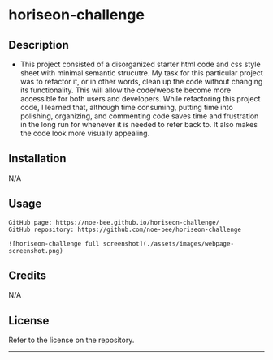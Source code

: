 # horiseon-challenge

## Description

- This project consisted of a disorganized starter html code and css style sheet with minimal semantic strucutre. My task for this particular project was to refactor it, or in other words, clean up the code without changing its functionality. This will allow the code/website become more accessible for both users and developers. While refactoring this project code, I learned that, although time consuming, putting time into polishing, organizing, and commenting code saves time and frustration in the long run for whenever it is needed to refer back to. It also makes the code look more visually appealing.

## Installation

N/A

## Usage

    GitHub page: https://noe-bee.github.io/horiseon-challenge/
    GitHub repository: https://github.com/noe-bee/horiseon-challenge

    ![horiseon-challenge full screenshot](./assets/images/webpage-screenshot.png)


## Credits

N/A

## License

Refer to the license on the repository.

---
